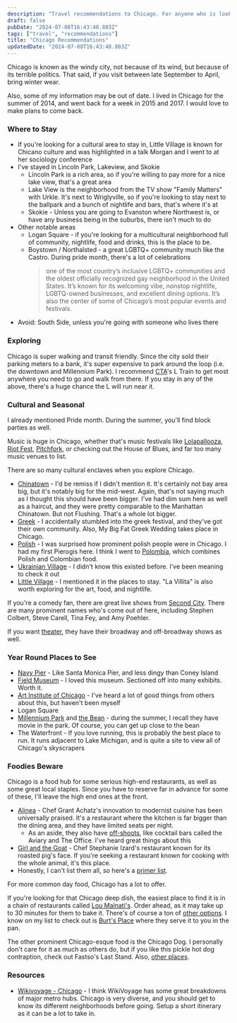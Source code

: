 ```yaml
---
description: "Travel recommendations to Chicago. For anyone who is looking on going for the first time."
draft: false
pubDate: "2024-07-08T16:43:48.803Z"
tags: ["travel", "recommendations"]
title: "Chicago Recommendations"
updatedDate: "2024-07-08T16:43:48.803Z"
---
```


Chicago is known as the windy city, not because of its wind, but because of its terrible politics. That said, if you visit between late September to April, bring winter wear.

Also, some of my information may be out of date. I lived in Chicago for the summer of 2014, and went back for a week in 2015 and 2017. I would love to make plans to come back.

### Where to Stay

- If you're looking for a cultural area to stay in, Little Village is known for Chicano culture and was highlighted in a talk Morgan and I went to at her sociology conference
- I've stayed in Lincoln Park, Lakeview, and Skokie
  - Lincoln Park is a rich area, so if you're willing to pay more for a nice lake view, that's a great area
  - Lake View is the neighborhood from the TV show "Family Matters" with Urkle. It's next to Wriglyville, so if you're looking to stay next to the ballpark and a bunch of nightlife and bars, that's where it's at
  - Skokie - Unless you are going to Evanston where Northwest is, or have any business being in the suburbs, there isn't much to do
- Other notable areas
  - Logan Square - if you're looking for a multicultural neighborhood full of community, nightlife, food and drinks, this is the place to be.
  - Boystown / Northalsted - a great LGBTQ+ community much like the Castro. During pride month, there's a lot of celebrations
    > one of the most country’s inclusive LGBTQ+ communities and the oldest officially recognized gay neighborhood in the United States. It’s known for its welcoming vibe, nonstop nightlife, LGBTQ-owned businesses, and excellent dining options. It’s also the center of some of Chicago’s most popular events and festivals.
- Avoid: South Side, unless you're going with someone who lives there

### Exploring

Chicago is super walking and transit friendly. Since the city sold their parking meters to a bank, it's super expensive to park around the loop (i.e. the downtown and Millennium Park). I recommend [CTA](https://www.transitchicago.com/)'s L Train to get most anywhere you need to go and walk from there. If you stay in any of the above, there's a huge chance the L will run near it.

### Cultural and Seasonal

I already mentioned Pride month. During the summer, you'll find block parties as well.

Music is huge in Chicago, whether that's music festivals like [Lolapallooza](https://www.lollapalooza.com/), [Riot Fest](https://riotfest.org/), [Pitchfork](https://pitchforkmusicfestival.com/), or checking out the House of Blues, and far too many music venues to list.

There are so many cultural enclaves when you explore Chicago.

- [Chinatown](https://www.choosechicago.com/neighborhoods/chinatown/) - I'd be remiss if I didn't mention it. It's certainly not bay area big, but it's notably big for the mid-west. Again, that's not saying much as I thought this should have been bigger. I've had dim sum here as well as a haircut, and they were pretty comparable to the Manhattan Chinatown. But not Flushing. That's a whole lot bigger.
- [Greek](https://greektownchicago.org/) - I accidentally stumbled into the greek festival, and they've got their own community. Also, My Big Fat Greek Wedding takes place in Chicago.
- [Polish](https://www.choosechicago.com/articles/itineraries/polish-heritage-chicago-neighborhood-guide/) - I was surprised how prominent polish people were in Chicago. I had my first Pierogis here. I think I went to [Polombia](https://www.polombiachi.com/), which combines Polish and Colombian food.
- [Ukrainian Village](https://classicchicagomagazine.com/exploring-chicagos-ukrainian-village/) - I didn't know this existed before. I've been meaning to check it out
- [Little Village](https://www.choosechicago.com/neighborhoods/little-village/) - I mentioned it in the places to stay. "La Villita" is also worth exploring for the art, food, and nightlife.

If you're a comedy fan, there are great live shows from [Second City](https://www.secondcity.com/). There are many prominent names who's come out of here, including Stephen Colbert, Steve Carell, Tina Fey, and Amy Poehler.

If you want [theater](https://www.chicago-theater.com/), they have their broadway and off-broadway shows as well.

### Year Round Places to See

- [Navy Pier](https://navypier.org/) - Like Santa Monica Pier, and less dingy than Coney Island
- [Field Museum](https://www.fieldmuseum.org/) - I loved this museum. Sectioned off into many exhibits. Worth it.
- [Art Institute of Chicago](https://www.artic.edu/) - I've heard a lot of good things from others about this, but haven't been myself
- Logan Square
- [Millennium Park](https://www.chicago.gov/city/en/depts/dca/supp_info/millennium_park.html) and [the Bean](https://www.choosechicago.com/articles/tours-and-attractions/the-bean-chicago/) - during the summer, I recall they have movie in the park. Of course, you can get up close to the bean
- The Waterfront - If you love running, this is probably the best place to run. It runs adjacent to Lake Michigan, and is quite a site to view all of Chicago's skyscrapers

### Foodies Beware

Chicago is a food hub for some serious high-end restaurants, as well as some great local staples. Since you have to reserve far in advance for some of these, I'll leave the high end ones at the front.

- [Alinea](https://www.alinearestaurant.com/) - Chef Grant Achatz's innovation to modernist cuisine has been universally praised. It's a restaurant where the kitchen is far bigger than the dining area, and they have limited seats per night.
  - As an aside, they also have [off-shoots](https://www.thealineagroup.com/), like cocktail bars called the Aviary and The Office. I've heard great things about this
- [Girl and the Goat](https://www.girlandthegoat.com/chicago) - Chef Stephanie Izard's restaurant known for its roasted pig's face. If you're seeking a restaurant known for cooking with the whole animal, it's this place.
- Honestly, I can't list them all, so here's a [primer list](https://www.choosechicago.com/articles/food-drink/chicago-fine-dining-bucket-list/).

For more common day food, Chicago has a lot to offer.

If you're looking for that Chicago deep dish, the easiest place to find it is in a chain of restaurants called [Lou Malnati's](https://www.loumalnatis.com/). Order ahead, as it may take up to 30 minutes for them to bake it. There's of course a ton of [other options](https://chicago.eater.com/maps/best-deep-dish-pizza-restaurants-chicago). I know on my list to check out is [Burt's Place](https://burts-place.com/) where they serve it to you in the pan.

The other prominent Chicago-esque food is the Chicago Dog. I personally don't care for it as much as others do, but if you like this pickle hot dog contraption, check out Fastso's Last Stand. Also, [other places](https://chicago.eater.com/maps/best-hot-dogs-chicago-restaurants).

### Resources

- [Wikivoyage - Chicago](https://en.wikivoyage.org/wiki/Chicago) - I think WikiVoyage has some great breakdowns of major metro hubs. Chicago is very diverse, and you should get to know its different neighborhoods before going. Setup a short itinerary as it can be a lot to take in.
